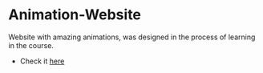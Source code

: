 # Animation-Website
Website with amazing animations, was designed in the process of learning in the course.
* Check it [here](https://queeenaya.github.io/Animation-Website/)
